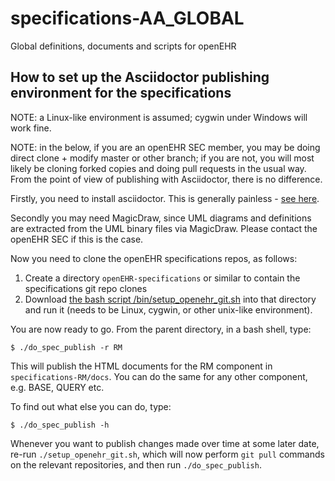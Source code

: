 # specifications-AA_GLOBAL
Global definitions, documents and scripts for openEHR

## How to set up the Asciidoctor publishing environment for the specifications

NOTE: a Linux-like environment is assumed; cygwin under Windows will work fine.

NOTE: in the below, if you are an openEHR SEC member, you may be doing direct clone + modify master or other branch; if you are not, you will most likely be cloning forked copies and doing pull requests in the usual way. From the point of view of publishing with Asciidoctor, there is no difference.

Firstly, you need to install asciidoctor. This is generally painless - [see here](https://asciidoctor.org).

Secondly you may need MagicDraw, since UML diagrams and definitions are extracted from the UML binary files via MagicDraw. Please contact the openEHR SEC if this is the case.

Now you need to clone the openEHR specifications repos, as follows:

1. Create a directory `openEHR-specifications` or similar to contain the specifications git repo clones
2. Download [the bash script /bin/setup_openehr_git.sh](https://github.com/openEHR/specifications-AA_GLOBAL/blob/master/bin/setup_openehr_git.sh) into that directory and run it (needs to be Linux, cygwin, or other unix-like environment).

You are now ready to go. From the parent directory, in a bash shell, type:
```
$ ./do_spec_publish -r RM
```
This will publish the HTML documents for the RM component in `specifications-RM/docs`. You can do the same for any other component, e.g. BASE, QUERY etc.

To find out what else you can do, type:
```
$ ./do_spec_publish -h
```

Whenever you want to publish changes made over time at some later date, re-run `./setup_openehr_git.sh`, which will now perform `git pull` commands on the relevant repositories, and then run `./do_spec_publish`.
